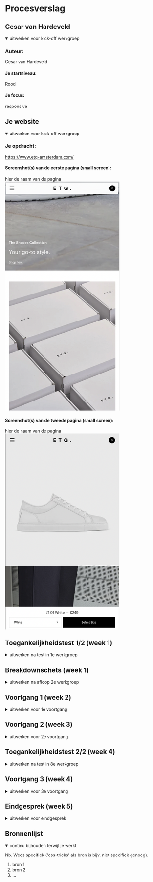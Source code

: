 # Procesverslag

## Cesar van Hardeveld

<details open>
  <summary>uitwerken voor kick-off werkgroep</summary>

### Auteur:

Cesar van Hardeveld

#### Je startniveau:

Rood

#### Je focus:

responsive

</details>

## Je website

<details open>
  <summary>uitwerken voor kick-off werkgroep</summary>

### Je opdracht:

https://www.etq-amsterdam.com/

#### Screenshot(s) van de eerste pagina (small screen):

hier de naam van de pagina  
 <img src="readme-images/1.png" width="375px" alt="etq home">

#### Screenshot(s) van de tweede pagina (small screen):

hier de naam van de pagina  
 <img src="readme-images/3.png" width="375px" alt="etq white shoe">

</details>

## Toegankelijkheidstest 1/2 (week 1)

<details>
  <summary>uitwerken na test in 1e werkgroep</summary>

### Bevindingen

De letters zijn vaak erg klein en moeilijk te lezen zelfs wanneer je geen handicaps hebt

#### Screenreader

homepage titels voor story leest hij niet
schoenen in carrousel is “link”

dit is makkelijk op te lossen door deze op een semantische manier in de website te verwerken.

#### Muis en Toetsenbord

dropdown van kleuren zegt niet zo veel hierom moet je veel klikken voor je weet wat je favoriete kleur is.

een voorvertoning van de kleur laten zien

#### Motoriek (shocks, elastiekjes)

veel buttons zijn erg klein.

misschien een idee om de buttons te vergtoren in een bepaalde modus

#### Visueel (brillen, contrast, kleurenblind, dark/light).

Te klein lettertype en of je moet inzoomen
shoppingbag is klein.
er kleine cursor
geen Dark mode

Al deze dingen kunnen vergroot worden en een darkmode is natuurlijk ook totaal geen verkeerde keuzen.

</details>

## Breakdownschets (week 1)

<details>
  <summary>uitwerken na afloop 2e werkgroep</summary>

### de home pagina:

  <img src="readme-images/breakdown-1.png" width="375px" alt="omschrijving van de pagina">

### de product pagina:

  <img src="readme-images/breakdown-shoe.png" width="375px" alt="omschrijving van de pagina">

### dynamisch deel (bijv menu):

  <img src="readme-images/breakdown-3.png" width="375px" alt="breakdown van een dynamisch deel">
</details>

## Voortgang 1 (week 2)

<details>
  <summary>uitwerken voor 1e voortgang</summary>

### Stand van zaken

De breakdown schetsen waren moeilijk en helemaal om dit vervolgens te vertalen naar html code was een challenge maar ik merkte wel dat het hielp om op deze manier een overzicht te krijgen.

### Agenda voor meeting

samen met je groepje opstellen

| Nensi          | Lichelle        | Syarah            | Linsey  | Cesar           |
| -------------- | --------------- | ----------------- | ------- | --------------- |
| css selectoren | Breakdownschets | breakdown schets, | afwezig | Breakdownschets |
|                |                 | basic html vragen |         |                 |
| ...            | ...             | ...               | ...     | ...             |

### Verslag van meeting

hier na afloop snel de uitkomsten van de meeting vastleggen

- Ik kan nog wat beter aan mijn breakdownschetsen werken
- Ik mis hier en daar wat duidelijkheid
- Misschien is mijn website moeilijker dan gedacht

</details>

## Voortgang 2 (week 3)

<details>
  <summary>uitwerken voor 2e voortgang</summary>

### Stand van zaken

hier dit ging goed & dit was lastig (neem ook screenshots op van delen van je website en code)

### Agenda voor meeting

samen met je groepje opstellen

| student 1      | student 2          | student 3    | student 4        |
| -------------- | ------------------ | ------------ | ---------------- |
| dit bespreken  | en dit             | en ik dit    | en dan ik dat    |
| en dat ook nog | dit als er tijd is | nog een punt | dit wil ik zeker |
| ...            | ...                | ...          | ...              |

### Verslag van meeting

hier na afloop snel de uitkomsten van de meeting vastleggen

- punt 1
- punt 2
- nog een punt
- ...

</details>

## Toegankelijkheidstest 2/2 (week 4)

<details>
  <summary>uitwerken na test in 8e werkgroep</summary>

### Bevindingen

Lijst met je bevindingen die in de test naar voren kwamen (geef ook aan wat er verbeterd is):

#### Screenreader

Hier korte omschrijving (met indien nodig afbeeldingen)

Hier een omschrijving van hoe het opgelost kan worden (met indien nodig afbeeldingen)

#### Muis en Toetsenbord

Hier korte omschrijving (met indien nodig afbeeldingen)

Hier een omschrijving van hoe het opgelost kan worden (met indien nodig afbeeldingen)

#### Motoriek (shocks, elastiekjes)

Hier korte omschrijving (met indien nodig afbeeldingen)

Hier een omschrijving van hoe het opgelost kan worden (met indien nodig afbeeldingen)

#### Visueel (brillen, contrast, kleurenblind, dark/light).

Hier korte omschrijving (met indien nodig afbeeldingen)

Hier een omschrijving van hoe het opgelost kan worden (met indien nodig afbeeldingen)

</details>

## Voortgang 3 (week 4)

<details>
  <summary>uitwerken voor 3e voortgang</summary>

### Stand van zaken

hier dit ging goed & dit was lastig (neem ook screenshots op van delen van je website en code)

### Agenda voor meeting

samen met je groepje opstellen

| student 1      | student 2          | student 3    | student 4        |
| -------------- | ------------------ | ------------ | ---------------- |
| dit bespreken  | en dit             | en ik dit    | en dan ik dat    |
| en dat ook nog | dit als er tijd is | nog een punt | dit wil ik zeker |
| ...            | ...                | ...          | ...              |

### Verslag van meeting

hier na afloop snel de uitkomsten van de meeting vastleggen

- punt 1
- punt 2
- nog een punt
- ...

</details>

## Eindgesprek (week 5)

<details>
  <summary>uitwerken voor eindgesprek</summary>

### Je uitkomst - karakteristiek screenshots:

  <img src="readme-images/dummy-plaatje.jpg" width="375px" alt="uitomst opdracht 1">

### Dit ging goed/Heb ik geleerd:

Korte omschrijving met plaatjes

  <img src="readme-images/dummy-plaatje.jpg" width="375px" alt="top">

### Dit was lastig/Is niet gelukt:

Korte omschrijving met plaatjes

  <img src="readme-images/dummy-plaatje.jpg" width="375px" alt="bummer">
</details>

## Bronnenlijst

<details open>
  <summary>continu bijhouden terwijl je werkt</summary>

Nb. Wees specifiek ('css-tricks' als bron is bijv. niet specifiek genoeg).

1. bron 1
2. bron 2
3. ...

</details>
